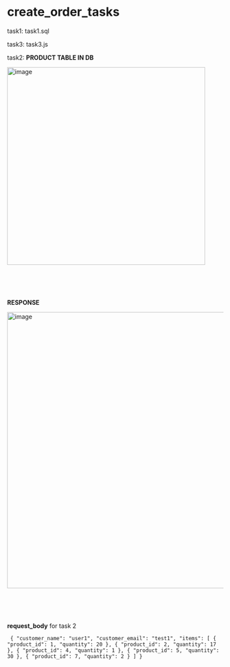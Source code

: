 # create_order_tasks

task1: task1.sql
<br/>

task3: task3.js
<br/>



task2:
**PRODUCT TABLE IN DB**



<img width="461" alt="image" src="https://github.com/Babitaism/create_order_tasks/assets/116111368/2b2ba616-ac6e-450c-8588-c5ea2e40cce9">



<br/><br/><br/>



**RESPONSE**




<img width="644" alt="image" src="https://github.com/Babitaism/create_order_tasks/assets/116111368/98d798fd-d173-42c0-a7e3-9753c7ca811c">




<br/><br/><br/>

**request_body** for task 2

` 
 {
  "customer_name": "user1",
  "customer_email": "test1",
  "items": [
    {
      "product_id": 1,
      "quantity": 20
    },
    {
      "product_id": 2,
      "quantity": 17
    },
    {
      "product_id": 4,
      "quantity": 1
    },
    {
      "product_id": 5,
      "quantity": 30
    },
    {
      "product_id": 7,
      "quantity": 2
    }
  ]
}
`
